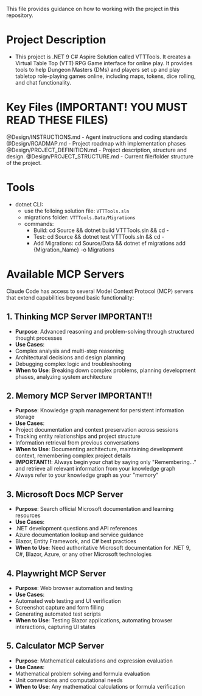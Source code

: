﻿This file provides guidance on how to working with the project in this repository.

# Project Description
- This project is .NET 9 C# Aspire Solution called VTTTools.
It creates a Virtual Table Top (VTT) RPG Game interface for online play. It provides tools to help Dungeon Masters (DMs) and players set up and play tabletop role-playing games online, including maps, tokens, dice rolling, and chat functionality.

# Key Files (**IMPORTANT!** YOU MUST READ THESE FILES)
@Design/INSTRUCTIONS.md - Agent instructions and coding standards
@Design/ROADMAP.md - Project roadmap with implementation phases
@Design/PROJECT_DEFINITION.md - Project description, structure and design.
@Design/PROJECT_STRUCTURE.md - Current file/folder structure of the project.

# Tools
- dotnet CLI:
  - use the folloing solution file: `VTTTools.sln`
  - migrations folder: `VTTTools.Data/Migrations`
  - commands:
    - Build: cd Source && dotnet build VTTTools.sln && cd -
    - Test: cd Source && dotnet test VTTTools.sln && cd -
    - Add Migrations: cd Source/Data && dotnet ef migrations add {Migration_Name} -o Migrations

# Available MCP Servers

Claude Code has access to several Model Context Protocol (MCP) servers that extend capabilities beyond basic functionality:

## 1. Thinking MCP Server IMPORTANT!!
- **Purpose**: Advanced reasoning and problem-solving through structured thought processes
- **Use Cases**:
- Complex analysis and multi-step reasoning
- Architectural decisions and design planning
- Debugging complex logic and troubleshooting
- **When to Use**: Breaking down complex problems, planning development phases, analyzing system architecture

## 2. Memory MCP Server IMPORTANT!!
- **Purpose**: Knowledge graph management for persistent information storage
- **Use Cases**:
- Project documentation and context preservation across sessions
- Tracking entity relationships and project structure
- Information retrieval from previous conversations
- **When to Use**: Documenting architecture, maintaining development context, remembering complex project details
- **IMPORTANT!!**: Always begin your chat by saying only "Remembering..." and retrieve all relevant information from your knowledge graph
- Always refer to your knowledge graph as your "memory"

## 3. Microsoft Docs MCP Server
- **Purpose**: Search official Microsoft documentation and learning resources
- **Use Cases**:
- .NET development questions and API references
- Azure documentation lookup and service guidance
- Blazor, Entity Framework, and C# best practices
- **When to Use**: Need authoritative Microsoft documentation for .NET 9, C#, Blazor, Azure, or any other Microsoft technologies

## 4. Playwright MCP Server
- **Purpose**: Web browser automation and testing
- **Use Cases**:
- Automated web testing and UI verification
- Screenshot capture and form filling
- Generating automated test scripts
- **When to Use**: Testing Blazor applications, automating browser interactions, capturing UI states

## 5. Calculator MCP Server
- **Purpose**: Mathematical calculations and expression evaluation
- **Use Cases**:
- Mathematical problem solving and formula evaluation
- Unit conversions and computational needs
- **When to Use**: Any mathematical calculations or formula verification

